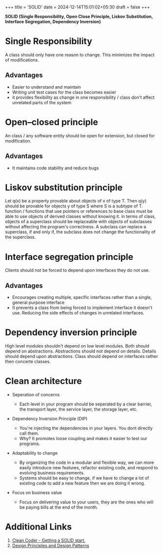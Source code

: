 +++
title = 'SOLID'
date = 2024-12-14T15:01:02+05:30
draft = false
+++

**SOLID (Single Responsibility, Open Close Principle, Liskov Substitution, Interface Segregation, Dependency Inversion)**

# Single Responsibility

A class should only have one reason to change. This minimizes the impact of modifications.

## Advantages

- Easier to understand and maintain
- Writing unit test cases for the class becomes easier
- it provides flexibility as change in one responsibility / class don't affect unrelated parts of the system

# Open–closed principle

An class / any software entity should be open for extension, but closed for modification.

## Advantages

- It maintains code stability and reduce bugs

# Liskov substitution principle

Let q(x) be a property provable about objects of x of type T. Then q(y) should be provable for objects y of type S where S is a subtype of T.
function / functions that use pointers or references to base class must be able to use objects of derived classes without knowing it. in terms of class, objects of a superclass should be replaceable with objects of subclasses without affecting the program's correctness.
A subclass can replace a superclass, if and only if, the subclass does not change the functionality of the superclass.

# Interface segregation principle

Clients should not be forced to depend upon interfaces they do not use.

## Advantages

- Encourages creating multiple, specific interfaces rather than a single, general purpose interface
- It prevents a class from being forced to implement interface it doesn't use. Reducing the side effects of changes in unrelated interfaces.

# Dependency inversion principle

High level modules shouldn't depend on low level modules. Both should depend on abstractions.
Abstractions should not depend on details. Details should depend upon abstractions.
Class should depend on interfaces rather then concerte classes.

# Clean architecture

- Seperation of concerns
    - Each level in your program should be seperated by a clear barrier, the transport layer, the service layer, the storage layer, etc.

- Dependency Inversion Principle (DIP)
    - You're injecting the dependencies in your layers. You dont directly call them.
    - Why? It promotes loose coupling and makes it easier to test our programs.

- Adaptability to change
    - By organizing the code in a modular and flexible way, we can more easily introduce new features, refactor existing code, and respond to evolving business requirements.
    - Systems should be easy to change, if we have to change a lot of existing code to add a new feature then we are doing it wrong.

- Focus on business value
    - Focus on delivering value to your users, they are the ones who will be paying bills at the end of the month.

# Additional Links

1. [Clean Coder - Getting a SOLID start.](https://sites.google.com/site/unclebobconsultingllc/getting-a-solid-start)
2. [Design Principles and Design Patterns](https://web.archive.org/web/20150906155800/http://www.objectmentor.com/resources/articles/Principles_and_Patterns.pdf)
